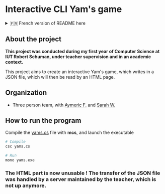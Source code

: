 # Interactive CLI Yam's game 


<details>
<summary>🇫🇷 French version of README here</summary>

## À propos du projet

**Ce projet a été mené durant ma première année de BUT Informatique à l'IUT Robert Schuman, sous la supervision d'enseignants et dans un contexte académique.**

Ce projet a pour but de créer un jeu de Yam's interactif, qui ecrit dans un fichier JSON, qui sera ensuite lu par une page HTML.

## Organisation
* Travail en trinôme, avec [Aymeric F.](https://github.com/cmoiaymeric) et [Sarah W.](https://github.com/Sarahw15)

## Comment lancer le programme

Compilez le fichier [yams.cs](./yams.cs) avec **mcs**, et lancer l'exécutable

```bash
# Compilez
csc yams.cs

# Lancez
mono yams.exe
```  


### La partie HTML est désormais inutilisable ! Le transfert du JSON se faisait grâce à un serveur fourni par l'enseignant, qui est désormais indisponible.


</details>



## About the project

**This project was conducted during my first year of Computer Science at IUT Robert Schuman, under teacher supervision and in an academic context.**

This project aims to create an interactive Yam's game, which writes in a JSON file, which will then be read by an HTML page.

## Organization

* Three person team, with [Aymeric F.](https://github.com/cmoiaymeric) and [Sarah W.](https://github.com/Sarahw15)

## How to run the program

Compile the [yams.cs](./yams.cs) file with **mcs**, and launch the executable


```bash
# Compile
csc yams.cs

# Run
mono yams.exe
```  

### The HTML part is now unusable ! The transfer of the JSON file was handled by a server maintained by the teacher, which is not up anymore.

